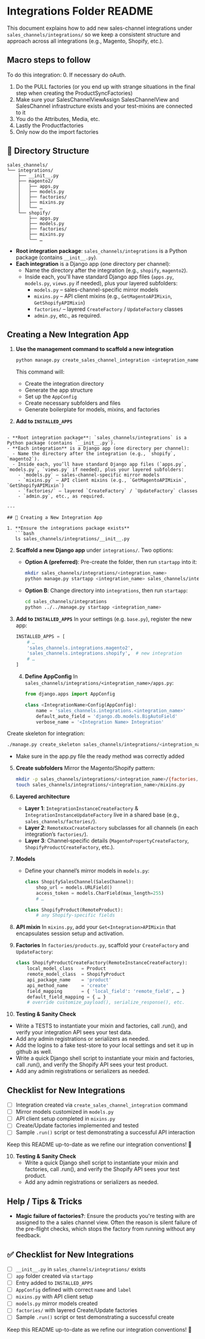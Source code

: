 # Integrations Folder README

This document explains how to add new sales-channel integrations under `sales_channels/integrations/` so we keep a consistent structure and approach across all integrations (e.g., Magento, Shopify, etc.).

## Macro steps to follow

To do this integration:
0. If necessary do oAuth.
1. Do the PULL factories (or you end up with strange situations in the final step when creating the ProductSyncFactories)
2. Make sure your SalesChannelViewAssign SalesChannelView and SalesChannel infrastructure exists and your test-mixins are connected to it
3. You do the Attributes, Media, etc.
4. Lastly the Productfactories
5. Only now do the import factories


## 📁 Directory Structure

```
sales_channels/
└── integrations/
    ├── __init__.py
    ├── magento2/
    │   ├── apps.py
    │   ├── models.py
    │   ├── factories/
    │   ├── mixins.py
    │   └── …
    └── shopify/
        ├── apps.py
        ├── models.py
        ├── factories/
        ├── mixins.py
        └── …
```

- **Root integration package**: `sales_channels/integrations` is a Python package (contains `__init__.py`).
- **Each integration** is a Django app (one directory per channel):
  - Name the directory after the integration (e.g., `shopify`, `magento2`).
  - Inside each, you'll have standard Django app files (`apps.py`, `models.py`, `views.py` if needed), plus your layered subfolders:
    - `models.py` – sales-channel-specific mirror models
    - `mixins.py` – API client mixins (e.g., `GetMagentoAPIMixin`, `GetShopifyAPIMixin`)
    - `factories/` – layered `CreateFactory` / `UpdateFactory` classes
    - `admin.py`, etc., as required.

## Creating a New Integration App

1. **Use the management command to scaffold a new integration**
   ```bash
   python manage.py create_sales_channel_integration <integration_name>
   ```

   This command will:
   - Create the integration directory
   - Generate the app structure
   - Set up the `AppConfig`
   - Create necessary subfolders and files
   - Generate boilerplate for models, mixins, and factories

2. **Add to `INSTALLED_APPS`**
```

- **Root integration package**: `sales_channels/integrations` is a Python package (contains `__init__.py`).
- **Each integration** is a Django app (one directory per channel):
  - Name the directory after the integration (e.g., `shopify`, `magento2`).
  - Inside each, you’ll have standard Django app files (`apps.py`, `models.py`, `views.py` if needed), plus your layered subfolders:
    - `models.py` – sales-channel-specific mirror models
    - `mixins.py` – API client mixins (e.g., `GetMagentoAPIMixin`, `GetShopifyAPIMixin`)
    - `factories/` – layered `CreateFactory` / `UpdateFactory` classes
    - `admin.py`, etc., as required.

---

## 🚀 Creating a New Integration App

1. **Ensure the integrations package exists**
   ```bash
   ls sales_channels/integrations/__init__.py
   ```

2. **Scaffold a new Django app** under `integrations/`. Two options:
   - **Option A (preferred)**: Pre-create the folder, then run `startapp` into it:
     ```bash
     mkdir sales_channels/integrations/<integration_name>
     python manage.py startapp <integration_name> sales_channels/integrations/<integration_name>
     ```
   - **Option B**: Change directory into `integrations`, then run `startapp`:
     ```bash
     cd sales_channels/integrations
     python ../../manage.py startapp <integration_name>
     ```

3. **Add to `INSTALLED_APPS`**
   In your settings (e.g. `base.py`), register the new app:
   ```python
   INSTALLED_APPS = [
       # …
       'sales_channels.integrations.magento2',
       'sales_channels.integrations.shopify',  # new integration
       # …
   ]
   ```

   4. **Define AppConfig**
      In `sales_channels/integrations/<integration_name>/apps.py`:
      ```python
      from django.apps import AppConfig

      class <IntegrationName>Config(AppConfig):
          name = 'sales_channels.integrations.<integration_name>'
          default_auto_field = 'django.db.models.BigAutoField'
          verbose_name = '<Integration Name> Integration'
      ```

Create skeleton for integration:
 ```bash
./manage.py create_skeleton sales_channels/integrations/<integration_name>
 ```

+ Make sure in the app.py file the ready method was correctly added

5. **Create subfolders**
   Mirror the Magento/Shopify pattern:
   ```bash
   mkdir -p sales_channels/integrations/<integration_name>/{factories,mixins}
   touch sales_channels/integrations/<integration_name>/mixins.py
   ```

6. **Layered architecture**
   - **Layer 1**: `IntegrationInstanceCreateFactory` & `IntegrationInstanceUpdateFactory` live in a shared base (e.g., `sales_channels/factories/`).
   - **Layer 2**: `RemoteXxxCreateFactory` subclasses for all channels (in each integration’s `factories/`).
   - **Layer 3**: Channel‑specific details (`MagentoPropertyCreateFactory`, `ShopifyProductCreateFactory`, etc.).

7. **Models**
   - Define your channel’s mirror models in `models.py`:
     ```python
     class ShopifySalesChannel(SalesChannel):
         shop_url = models.URLField()
         access_token = models.CharField(max_length=255)
         # …

     class ShopifyProduct(RemoteProduct):
         # any Shopify‑specific fields
     ```

8. **API mixin**
   In `mixins.py`, add your `Get<Integration>APIMixin` that encapsulates session setup and activation.

9. **Factories**
   In `factories/products.py`, scaffold your `CreateFactory` and `UpdateFactory`:
   ```python
   class ShopifyProductCreateFactory(RemoteInstanceCreateFactory):
       local_model_class   = Product
       remote_model_class  = ShopifyProduct
       api_package_name    = 'product'
       api_method_name     = 'create'
       field_mapping       = { 'local_field': 'remote_field', … }
       default_field_mapping = { … }
       # override customize_payload(), serialize_response(), etc.
   ```

10. **Testing & Sanity Check**
   - Write a TESTS to instantiate your mixin and factories, call .run(), and verify your integration API sees your test data.
   - Add any admin registrations or serializers as needed.
   - Add the logins to a fake test-store to your local settings and set it up in github as well.
   - Write a quick Django shell script to instantiate your mixin and factories, call .run(), and verify the Shopify API sees your test product.
   - Add any admin registrations or serializers as needed.

## Checklist for New Integrations

- [ ] Integration created via `create_sales_channel_integration` command
- [ ] Mirror models customized in `models.py`
- [ ] API client setup completed in `mixins.py`
- [ ] Create/Update factories implemented and tested
- [ ] Sample `.run()` script or test demonstrating a successful API interaction

Keep this README up-to-date as we refine our integration conventions! 🎉

10. **Testing & Sanity Check**
    - Write a quick Django shell script to instantiate your mixin and factories, call .run(), and verify the Shopify API sees your test product.
    - Add any admin registrations or serializers as needed.


## Help / Tips & Tricks

- **Magic failure of factories?**: Ensure the products you're testing with are assigned to the a sales channel view.  Often the reason is silent failure of the pre-flight checks, which stops the factory from running without any feedback.

## ✅ Checklist for New Integrations

- [ ] `__init__.py` in `sales_channels/integrations/` exists
- [ ] `app` folder created via `startapp`
- [ ] Entry added to `INSTALLED_APPS`
- [ ] `AppConfig` defined with correct `name` and `label`
- [ ] `mixins.py` with API client setup
- [ ] `models.py` mirror models created
- [ ] `factories/` with layered Create/Update factories
- [ ] Sample `.run()` script or test demonstrating a successful create

Keep this README up-to-date as we refine our integration conventions! 🎉
